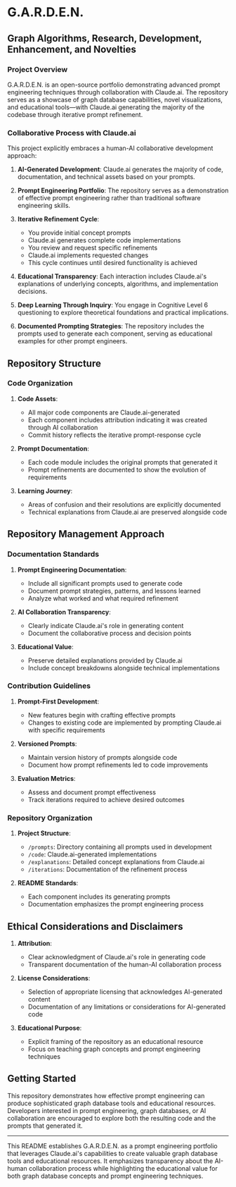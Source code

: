 # G.A.R.D.E.N.
## Graph Algorithms, Research, Development, Enhancement, and Novelties

### Project Overview

G.A.R.D.E.N. is an open-source portfolio demonstrating advanced prompt engineering techniques through collaboration with Claude.ai. The repository serves as a showcase of graph database capabilities, novel visualizations, and educational tools—with Claude.ai generating the majority of the codebase through iterative prompt refinement.

### Collaborative Process with Claude.ai

This project explicitly embraces a human-AI collaborative development approach:

1. **AI-Generated Development**: Claude.ai generates the majority of code, documentation, and technical assets based on your prompts.

2. **Prompt Engineering Portfolio**: The repository serves as a demonstration of effective prompt engineering rather than traditional software engineering skills.

3. **Iterative Refinement Cycle**:
   - You provide initial concept prompts
   - Claude.ai generates complete code implementations
   - You review and request specific refinements
   - Claude.ai implements requested changes
   - This cycle continues until desired functionality is achieved

4. **Educational Transparency**: Each interaction includes Claude.ai's explanations of underlying concepts, algorithms, and implementation decisions.

5. **Deep Learning Through Inquiry**: You engage in Cognitive Level 6 questioning to explore theoretical foundations and practical implications.

6. **Documented Prompting Strategies**: The repository includes the prompts used to generate each component, serving as educational examples for other prompt engineers.

## Repository Structure

### Code Organization

1. **Code Assets**:
   - All major code components are Claude.ai-generated
   - Each component includes attribution indicating it was created through AI collaboration
   - Commit history reflects the iterative prompt-response cycle

2. **Prompt Documentation**:
   - Each code module includes the original prompts that generated it
   - Prompt refinements are documented to show the evolution of requirements

3. **Learning Journey**:
   - Areas of confusion and their resolutions are explicitly documented
   - Technical explanations from Claude.ai are preserved alongside code

## Repository Management Approach

### Documentation Standards

1. **Prompt Engineering Documentation**:
   - Include all significant prompts used to generate code
   - Document prompt strategies, patterns, and lessons learned
   - Analyze what worked and what required refinement

2. **AI Collaboration Transparency**:
   - Clearly indicate Claude.ai's role in generating content
   - Document the collaborative process and decision points

3. **Educational Value**:
   - Preserve detailed explanations provided by Claude.ai
   - Include concept breakdowns alongside technical implementations

### Contribution Guidelines

1. **Prompt-First Development**:
   - New features begin with crafting effective prompts
   - Changes to existing code are implemented by prompting Claude.ai with specific requirements

2. **Versioned Prompts**:
   - Maintain version history of prompts alongside code
   - Document how prompt refinements led to code improvements

3. **Evaluation Metrics**:
   - Assess and document prompt effectiveness
   - Track iterations required to achieve desired outcomes

### Repository Organization

1. **Project Structure**:
   - `/prompts`: Directory containing all prompts used in development
   - `/code`: Claude.ai-generated implementations
   - `/explanations`: Detailed concept explanations from Claude.ai
   - `/iterations`: Documentation of the refinement process

2. **README Standards**:
   - Each component includes its generating prompts
   - Documentation emphasizes the prompt engineering process

## Ethical Considerations and Disclaimers

1. **Attribution**:
   - Clear acknowledgment of Claude.ai's role in generating code
   - Transparent documentation of the human-AI collaboration process

2. **License Considerations**:
   - Selection of appropriate licensing that acknowledges AI-generated content
   - Documentation of any limitations or considerations for AI-generated code

3. **Educational Purpose**:
   - Explicit framing of the repository as an educational resource
   - Focus on teaching graph concepts and prompt engineering techniques

## Getting Started

This repository demonstrates how effective prompt engineering can produce sophisticated graph database tools and educational resources. Developers interested in prompt engineering, graph databases, or AI collaboration are encouraged to explore both the resulting code and the prompts that generated it.

---

This README establishes G.A.R.D.E.N. as a prompt engineering portfolio that leverages Claude.ai's capabilities to create valuable graph database tools and educational resources. It emphasizes transparency about the AI-human collaboration process while highlighting the educational value for both graph database concepts and prompt engineering techniques.